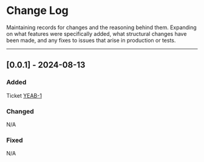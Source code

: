 # Change Log
Maintaining records for changes and the reasoning behind them. Expanding on what features were specifically added, what structural changes have been made, and any fixes to issues that arise in production or tests.
___
## [0.0.1] - 2024-08-13

### Added
Ticket [YEAB-1](https://github.com/users/yeabsiramoges/projects/2?pane=issue&itemId=74705749)

### Changed
N/A

### Fixed
N/A